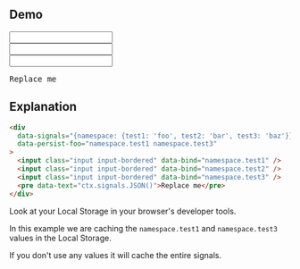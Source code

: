 ## Demo

<div data-signals="{namespace: {test1: 'foo', test2: 'bar', test3: 'baz'}}" data-persist-foo="namespace.test1 namespace.test3">
    <input id="keyInput" class="input input-bordered" data-bind="namespace.test1"/>
    <br>
    <input id="keyInput" class="input input-bordered" data-bind="namespace.test2"/>
    <br>
    <input id="keyInput" class="input input-bordered" data-bind="namespace.test3"/>
    <pre data-text="ctx.signals.JSON()">Replace me</pre>
</div>

## Explanation

```html
<div
  data-signals="{namespace: {test1: 'foo', test2: 'bar', test3: 'baz'}}"
  data-persist-foo="namespace.test1 namespace.test3"
>
  <input class="input input-bordered" data-bind="namespace.test1" />
  <input class="input input-bordered" data-bind="namespace.test2" />
  <input class="input input-bordered" data-bind="namespace.test3" />
  <pre data-text="ctx.signals.JSON()">Replace me</pre>
</div>
```

Look at your Local Storage in your browser's developer tools.

In this example we are caching the `namespace.test1` and `namespace.test3` values in the Local Storage.

If you don't use any values it will cache the entire signals.
